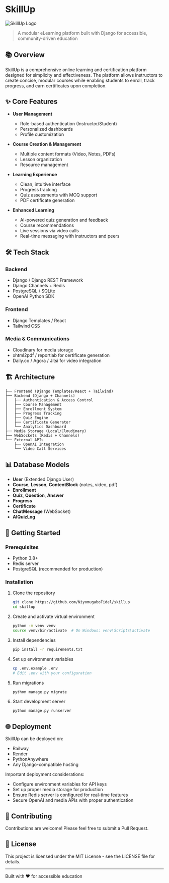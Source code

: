 # SkillUp

![SkillUp Logo](https://via.placeholder.com/150x50?text=SkillUp)

> A modular eLearning platform built with Django for accessible, community-driven education

## 📚 Overview

SkillUp is a comprehensive online learning and certification platform designed for simplicity and effectiveness. The platform allows instructors to create concise, modular courses while enabling students to enroll, track progress, and earn certificates upon completion.

## ✨ Core Features

- **User Management**
  - Role-based authentication (Instructor/Student)
  - Personalized dashboards
  - Profile customization

- **Course Creation & Management**
  - Multiple content formats (Video, Notes, PDFs)
  - Lesson organization
  - Resource management

- **Learning Experience**
  - Clean, intuitive interface
  - Progress tracking
  - Quiz assessments with MCQ support
  - PDF certificate generation

- **Enhanced Learning**
  - AI-powered quiz generation and feedback
  - Course recommendations
  - Live sessions via video calls
  - Real-time messaging with instructors and peers

## 🛠️ Tech Stack

### Backend
- Django / Django REST Framework
- Django Channels + Redis
- PostgreSQL / SQLite
- OpenAI Python SDK

### Frontend
- Django Templates / React
- Tailwind CSS

### Media & Communications
- Cloudinary for media storage
- xhtml2pdf / reportlab for certificate generation
- Daily.co / Agora / Jitsi for video integration

## 🏗️ Architecture

```
├── Frontend (Django Templates/React + Tailwind)
├── Backend (Django + Channels)
│   ├── Authentication & Access Control
│   ├── Course Management
│   ├── Enrollment System
│   ├── Progress Tracking
│   ├── Quiz Engine
│   ├── Certificate Generator
│   └── Analytics Dashboard
├── Media Storage (Local/Cloudinary)
├── WebSockets (Redis + Channels)
└── External APIs
    ├── OpenAI Integration
    └── Video Call Services
```

## 📊 Database Models

- **User** (Extended Django User)
- **Course**, **Lesson**, **ContentBlock** (notes, video, pdf)
- **Enrollment**
- **Quiz**, **Question**, **Answer**
- **Progress**
- **Certificate**
- **ChatMessage** (WebSocket)
- **AIQuizLog**

## 🚀 Getting Started

### Prerequisites
- Python 3.8+
- Redis server
- PostgreSQL (recommended for production)

### Installation

1. Clone the repository
   ```bash
   git clone https://github.com/NiyomugaboFidel/skillup
   cd skillup
   ```

2. Create and activate virtual environment
   ```bash
   python -m venv venv
   source venv/bin/activate  # On Windows: venv\Scripts\activate
   ```

3. Install dependencies
   ```bash
   pip install -r requirements.txt
   ```

4. Set up environment variables
   ```bash
   cp .env.example .env
   # Edit .env with your configuration
   ```

5. Run migrations
   ```bash
   python manage.py migrate
   ```

6. Start development server
   ```bash
   python manage.py runserver
   ```

## 🌐 Deployment

SkillUp can be deployed on:
- Railway
- Render
- PythonAnywhere
- Any Django-compatible hosting

Important deployment considerations:
- Configure environment variables for API keys
- Set up proper media storage for production
- Ensure Redis server is configured for real-time features
- Secure OpenAI and media APIs with proper authentication

## 🤝 Contributing

Contributions are welcome! Please feel free to submit a Pull Request.

## 📄 License

This project is licensed under the MIT License - see the LICENSE file for details.

---

Built with ❤️ for accessible education